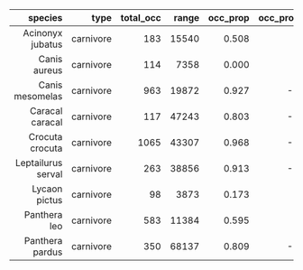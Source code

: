 |            species |      type | total_occ |     range | occ_prop | occ_prop_diff | range_prop | range_prop_diff |
| ------------------:| ---------:| ---------:| ---------:| --------:| -------------:| ----------:| ---------------:|
|   Acinonyx jubatus | carnivore |   183 | 15540 |    0.508 |         0.000 |      0.513 |           0.000 |
|       Canis aureus | carnivore |   114 |  7358 |    0.000 |         0.000 |      0.000 |           0.000 |
|    Canis mesomelas | carnivore |   963 | 19872 |    0.927 |        -0.492 |      0.943 |          -0.548 |
|    Caracal caracal | carnivore |   117 | 47243 |    0.803 |        -0.009 |      0.837 |          -0.011 |
|    Crocuta crocuta | carnivore |  1065 | 43307 |    0.968 |        -0.005 |      0.934 |          -0.017 |
| Leptailurus serval | carnivore |   263 | 38856 |    0.913 |        -0.913 |      0.871 |          -0.871 |
|      Lycaon pictus | carnivore |    98 |  3873 |    0.173 |         0.000 |      0.153 |           0.000 |
|       Panthera leo | carnivore |   583 | 11384 |    0.595 |         0.000 |      0.462 |           0.000 |
|    Panthera pardus | carnivore |   350 | 68137 |    0.809 |        -0.057 |      0.964 |          -0.052 |
